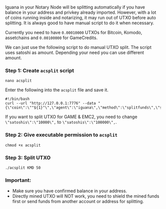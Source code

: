 Iguana in your Notary Node will be splitting automatically if you have balance in your address and privkey already imported. However, with a lot of coins running inside and notarizing, it may run out of UTXO before auto splitting. It is always good to have manual script to do it when necessary.

Currently you need to have `0.00010000` UTXOs for Bitcoin, Komodo, assetchains and `0.00100000` for GameCredits.

We can just use the following script to do manual UTXO split. The script uses satoshi as amount. Depending your need you can use different amount.

### Step 1: Create `acsplit` script
```shell
nano acsplit
```
Enter the following into the `acsplit` file and save it.
```shell
#!/bin/bash
curl --url "http://127.0.0.1:7776" --data "{\"coin\":\""${1}"\",\"agent\":\"iguana\",\"method\":\"splitfunds\",\"satoshis\":\"10000\",\"sendflag\":1,\"duplicates\":"${2}"}"
```
If you want to split UTXO for GAME & EMC2, you need to change `\"satoshis\":\"10000\",` to `\"satoshis\":\"100000\",`.

### Step 2: Give executable permission to `acsplit`
```shell
chmod +x acsplit
```
### Step 3: Split UTXO
```shell
./acsplit KMD 50
```
### Important:
- Make sure you have confirmed balance in your address.
- Directly mined UTXO will NOT work, you need to shield the mined funds first or send funds from another account or address for splitting.